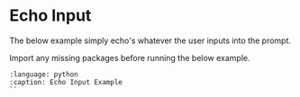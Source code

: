 # Echo Input
The below example simply echo's whatever the user inputs into the prompt.

Import any missing packages before running the below example.

```{literalinclude} ../../../../snippets/echo.py
:language: python
:caption: Echo Input Example
``

